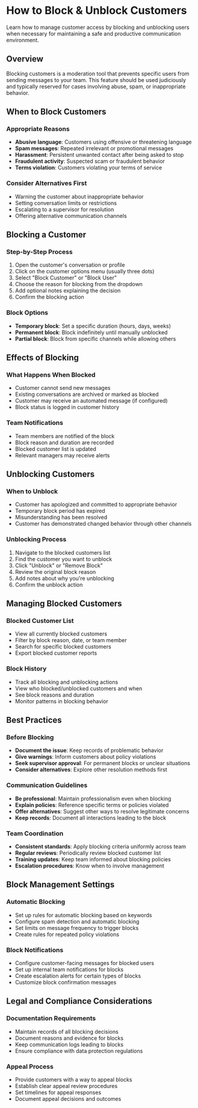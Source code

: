 # How to Block & Unblock Customers

Learn how to manage customer access by blocking and unblocking users when necessary for maintaining a safe and productive communication environment.

## Overview

Blocking customers is a moderation tool that prevents specific users from sending messages to your team. This feature should be used judiciously and typically reserved for cases involving abuse, spam, or inappropriate behavior.

## When to Block Customers

### Appropriate Reasons
- **Abusive language**: Customers using offensive or threatening language
- **Spam messages**: Repeated irrelevant or promotional messages
- **Harassment**: Persistent unwanted contact after being asked to stop
- **Fraudulent activity**: Suspected scam or fraudulent behavior
- **Terms violation**: Customers violating your terms of service

### Consider Alternatives First
- Warning the customer about inappropriate behavior
- Setting conversation limits or restrictions
- Escalating to a supervisor for resolution
- Offering alternative communication channels

## Blocking a Customer

### Step-by-Step Process
1. Open the customer's conversation or profile
2. Click on the customer options menu (usually three dots)
3. Select "Block Customer" or "Block User"
4. Choose the reason for blocking from the dropdown
5. Add optional notes explaining the decision
6. Confirm the blocking action

### Block Options
- **Temporary block**: Set a specific duration (hours, days, weeks)
- **Permanent block**: Block indefinitely until manually unblocked
- **Partial block**: Block from specific channels while allowing others

## Effects of Blocking

### What Happens When Blocked
- Customer cannot send new messages
- Existing conversations are archived or marked as blocked
- Customer may receive an automated message (if configured)
- Block status is logged in customer history

### Team Notifications
- Team members are notified of the block
- Block reason and duration are recorded
- Blocked customer list is updated
- Relevant managers may receive alerts

## Unblocking Customers

### When to Unblock
- Customer has apologized and committed to appropriate behavior
- Temporary block period has expired
- Misunderstanding has been resolved
- Customer has demonstrated changed behavior through other channels

### Unblocking Process
1. Navigate to the blocked customers list
2. Find the customer you want to unblock
3. Click "Unblock" or "Remove Block"
4. Review the original block reason
5. Add notes about why you're unblocking
6. Confirm the unblock action

## Managing Blocked Customers

### Blocked Customer List
- View all currently blocked customers
- Filter by block reason, date, or team member
- Search for specific blocked customers
- Export blocked customer reports

### Block History
- Track all blocking and unblocking actions
- View who blocked/unblocked customers and when
- See block reasons and duration
- Monitor patterns in blocking behavior

## Best Practices

### Before Blocking
- **Document the issue**: Keep records of problematic behavior
- **Give warnings**: Inform customers about policy violations
- **Seek supervisor approval**: For permanent blocks or unclear situations
- **Consider alternatives**: Explore other resolution methods first

### Communication Guidelines
- **Be professional**: Maintain professionalism even when blocking
- **Explain policies**: Reference specific terms or policies violated
- **Offer alternatives**: Suggest other ways to resolve legitimate concerns
- **Keep records**: Document all interactions leading to the block

### Team Coordination
- **Consistent standards**: Apply blocking criteria uniformly across team
- **Regular reviews**: Periodically review blocked customer list
- **Training updates**: Keep team informed about blocking policies
- **Escalation procedures**: Know when to involve management

## Block Management Settings

### Automatic Blocking
- Set up rules for automatic blocking based on keywords
- Configure spam detection and automatic blocking
- Set limits on message frequency to trigger blocks
- Create rules for repeated policy violations

### Block Notifications
- Configure customer-facing messages for blocked users
- Set up internal team notifications for blocks
- Create escalation alerts for certain types of blocks
- Customize block confirmation messages

## Legal and Compliance Considerations

### Documentation Requirements
- Maintain records of all blocking decisions
- Document reasons and evidence for blocks
- Keep communication logs leading to blocks
- Ensure compliance with data protection regulations

### Appeal Process
- Provide customers with a way to appeal blocks
- Establish clear appeal review procedures
- Set timelines for appeal responses
- Document appeal decisions and outcomes